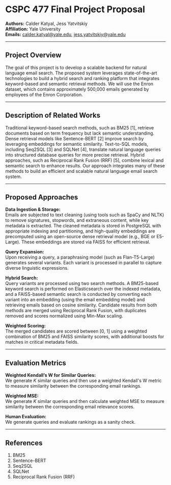 # CSPC 477 Final Project Proposal

**Authors:** Calder Katyal, Jess Yatvitskiy  
**Affiliation:** Yale University  
**Emails:** calder.katyal@yale.edu, jess.yatvitskiy@yale.edu

---

## Project Overview

The goal of this project is to develop a scalable backend for natural language email search. The proposed system leverages state-of-the-art technologies to build a hybrid search and ranking platform that integrates keyword-based and semantic retrieval methods. We will use the Enron dataset, which contains approximately 500,000 emails generated by employees of the Enron Corporation.

---

## Description of Related Works

Traditional keyword-based search methods, such as BM25 [1], retrieve documents based on term frequency but lack semantic understanding. Dense retrieval models like Sentence-BERT [2] improve search by leveraging embeddings for semantic similarity. Text-to-SQL models, including Seq2SQL [3] and SQLNet [4], translate natural language queries into structured database queries for more precise retrieval. Hybrid approaches, such as Reciprocal Rank Fusion (RRF) [5], combine lexical and semantic search to enhance results. Our approach integrates many of these methods to build an efficient and scalable natural language email search system.

---

## Proposed Approaches

**Data Ingestion & Storage:**  
Emails are subjected to text cleaning (using tools such as SpaCy and NLTK) to remove signatures, stopwords, and extraneous content, while key metadata is extracted. The cleaned metadata is stored in PostgreSQL with appropriate indexing and partitioning, and high-quality embeddings are precomputed using an open-source dense retrieval model (e.g., BGE or E5-Large). These embeddings are stored via FAISS for efficient retrieval.

**Query Expansion:**  
Upon receiving a query, a paraphrasing model (such as Flan-T5-Large) generates several variants. Each variant is processed in parallel to capture diverse linguistic expressions.

**Hybrid Search:**  
Query variants are processed using two search methods. A BM25-based keyword search is performed on Elasticsearch over the indexed metadata, and a FAISS-based semantic search is conducted by converting each variant into an embedding (using the email embedding model) and retrieving emails based on cosine similarity. Candidate results from both methods are merged using Reciprocal Rank Fusion, with duplicates removed and scores normalized using Min-Max scaling.

**Weighted Scoring:**  
The merged candidates are scored between [0, 1] using a weighted combination of BM25 and FAISS similarity scores, with additional boosts for matches in critical metadata fields.

---

## Evaluation Metrics

**Weighted Kendall’s W for Similar Queries:**  
We generate $K$ similar queries and then use a weighted Kendall's W metric to measure similarity between the corresponding email rankings.

**Weighted MSE:**  
We generate $K$ similar queries and then calculate weighted MSE to measure similarity between the corresponding email relevance scores.

**Human Evaluation:**  
We generate queries and evaluate rankings as a sanity check.

---

## References

1. BM25  
2. Sentence-BERT  
3. Seq2SQL  
4. SQLNet  
5. Reciprocal Rank Fusion (RRF)
